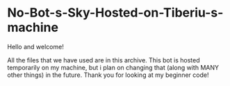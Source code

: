 # No-Bot-s-Sky-Hosted-on-Tiberiu-s-machine

Hello and welcome!

All the files that we have used are in this archive. This bot is hosted temporarily on my machine, but i plan on changing that (along with MANY other things) in the future. 
Thank you for looking at my beginner code!
